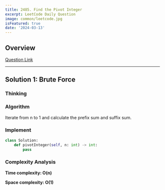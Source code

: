 ```yaml
---
title: 2485. Find the Pivot Integer
excerpt: LeetCode Daily Question
image: common/leetcode.jpg
isFeatured: true
date: '2024-03-13'
---
```


## Overview

[Question Link](https://leetcode.com/problems/find-the-pivot-integer/description/)

---

## Solution 1: Brute Force

### Thinking

### Algorithm

Iterate from n to 1 and calculate the prefix sum and suffix sum.

### Implement

```python
class Solution:
    def pivotInteger(self, n: int) -> int:
        pass
```

### Complexity Analysis

**Time complexity: O(n)**

**Space complexity: O(1)**
